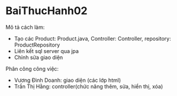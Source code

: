 # BaiThucHanh02
 
Mô tả cách làm:
- Tạo các Product: Product.java, Controller: Controller, repository: ProductRepository
- Liên kết sql server qua jpa
- Chỉnh sửa giao diện

Phân công công việc:
- Vương Đình Doanh: giao diện (các lớp html)
- Trần Thị Hằng: controller(chức năng thêm, sửa, hiển thị, xóa)

